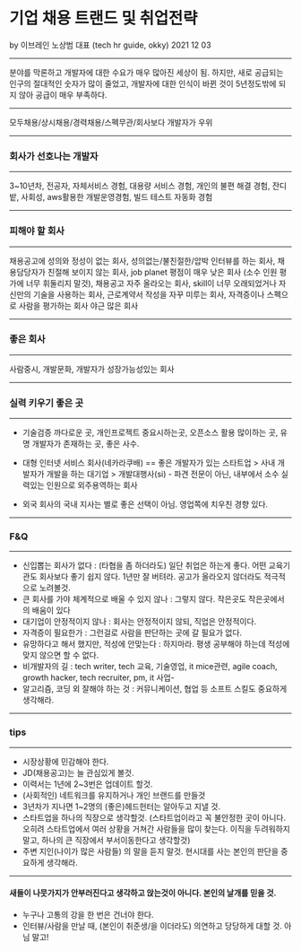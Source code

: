 # 기업 채용 트랜드 및 취업전략
by 이브레인 노상범 대표
(tech hr guide, okky)
2021 12 03

---
분야를 막론하고 개발자에 대한 수요가 매우 많아진 세상이 됨.
하지만, 새로 공급되는 인구의 절대적인 숫자가 많이 줄었고, 개발자에 대한 인식이 바뀐 것이 5년정도밖에 되지 않아 공급이 매우 부족하다.

---
모두채용/상시채용/경력채용/스펙무관/회사보다 개발자가 우위

---
### 회사가 선호나는 개발자
---

3~10년차, 전공자, 자체서비스 경험, 대용량 서비스 경험, 개인의 불편 해결 경험, 잔디밭, 사회성, aws활용한 개발운영경험, 빌드 테스트 자동화 경험

---
### 피해야 할 회사
---

채용공고에 성의와 정성이 없는 회사, 성의없는/불친절한/압박 인터뷰를 하는 회사, 채용담당자가 친절해 보이지 않는 회사, job planet 평점이 매우 낮은 회사 (소수 인원 평가에 너무 휘둘리지 말것),
채용공고 자주 올라오는 회사, skill이 너무 오래되었거나 자신만의 기술을 사용하는 회사, 근로계약서 작성을 자꾸 미루는 회사, 자격증이나 스펙으로 사람을 평가하는 회사
야근 많은 회사

---
### 좋은 회사
---

사람중시, 개발문화, 개발자가 성장가능성있는 회사

---
### 실력 키우기 좋은 곳
---

- 기술검증 까다로운 곳, 개인프로젝트 중요시하는곳, 오픈소스 활용 많이하는 곳, 유명 개발자가 존재하는 곳, 좋은 사수.

- 대형 인터넷 서비스 회사(네카라쿠배) == 좋은 개발자가 있는 스타트업 > 사내 개발자가 개발을 하는 대기업 > 개발대행사(si) - 파견 전문이 아닌, 내부에서 소수 실력있는 인원으로 외주용역하는 회사
* 외국 회사의 국내 지사는 별로 좋은 선택이 아님. 영업쪽에 치우친 경향 있다.

---
### F&Q
---
- 신입뽑는 회사가 없다 : (타협을 좀 하더라도) 일단 취업은 하는게 좋다. 어떤 교육기관도 회사보다 좋기 쉽지 않다. 1년만 잘 버텨라.
                  공고가 올라오지 않더라도 적극적으로 노려볼것.
- 큰 회사를 가야 체계적으로 배울 수 있지 않나 : 그렇지 않다. 작은곳도 작은곳에서의 배움이 있다
- 대기업이 안정적이지 않나 : 회사는 안정적이지 않되, 직업은 안정적이다.
- 자격증이 필요한가 : 그런걸로 사람을 판단하는 곳에 갈 필요가 없다.
- 유망하다고 해서 했지만, 적성에 안맞는다 : 하지마라. 평생 공부해야 하는데 적성에 맞지 않으면 할 수 없다.
- 비개발자의 길 : tech writer, tech 교육, 기술영업, it mice관련, agile coach, growth hacker, tech recruiter, pm, it 사업- 
- 알고리즘, 코딩 외 잘해야 하는 것 : 커뮤니케이션, 협업 등 소프트 스킬도 중요하게 생각해라.

---
### tips
---
- 시장상황에 민감해야 한다.
- JD(채용공고)는 늘 관심있게 볼것.
- 이력서는 1년에 2~3번은 업데이트 할것.
- (사회적인) 네트워크를 유지하거나 개인 브랜드를 만들것
- 3년차가 지나면 1~2명의 (좋은)헤드헌터는 알아두고 지낼 것.
- 스타트업을 하나의 직장으로 생각할것. (스타트업이라고 꼭 불안정한 곳이 아니다. 오히려 스타트업에서 여러 상황을 거쳐간 사람들을 많이 찾는다. 이직을 두려워하지 말고, 하나의 큰 직장에서 부서이동한다고 생각할것)
- 주변 지인(나이가 많은 사람들) 의 말을 듣지 말것. 현시대를 사는 본인의 판단을 중요하게 생각해라.
---

#### 새들이 나뭇가지가 안부러진다고 생각하고 앉는것이 아니다. 본인의 날개를 믿을 것.
- 누구나 고통의 강을 한 번은 건너야 한다.
- 인터뷰/사람을 만날 때, (본인이 취준생/을 이더라도) 의연하고 당당하게 대할 것. 아님 말고!
